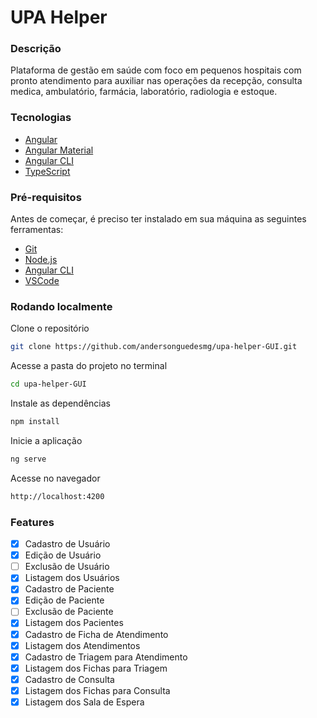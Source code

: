# UPA Helper

### Descrição

Plataforma de gestão em saúde com foco em pequenos hospitais com pronto atendimento para auxiliar nas operações da recepção, consulta medica, ambulatório, farmácia, laboratório, radiologia e estoque.

### Tecnologias

- [Angular](https://angular.io/)
- [Angular Material](https://material.angular.io/)
- [Angular CLI](https://github.com/angular/angular-cli)
- [TypeScript](https://www.typescriptlang.org/)

### Pré-requisitos

Antes de começar, é preciso ter instalado em sua máquina as seguintes ferramentas:

- [Git](https://git-scm.com)
- [Node.js](https://nodejs.org/en/)
- [Angular CLI](https://angular.io/cli)
- [VSCode](https://code.visualstudio.com/)

### Rodando localmente

Clone o repositório

```bash
git clone https://github.com/andersonguedesmg/upa-helper-GUI.git
```

Acesse a pasta do projeto no terminal

```bash
cd upa-helper-GUI
```

Instale as dependências

```bash
npm install
```

Inicie a aplicação

```bash
ng serve
```

Acesse no navegador

```bash
http://localhost:4200
```

### Features

- [x] Cadastro de Usuário
- [x] Edição de Usuário
- [ ] Exclusão de Usuário
- [x] Listagem dos Usuários
- [x] Cadastro de Paciente
- [x] Edição de Paciente
- [ ] Exclusão de Paciente
- [x] Listagem dos Pacientes
- [x] Cadastro de Ficha de Atendimento
- [x] Listagem dos Atendimentos
- [x] Cadastro de Triagem para Atendimento
- [x] Listagem dos Fichas para Triagem
- [x] Cadastro de Consulta
- [x] Listagem dos Fichas para Consulta
- [x] Listagem dos Sala de Espera
